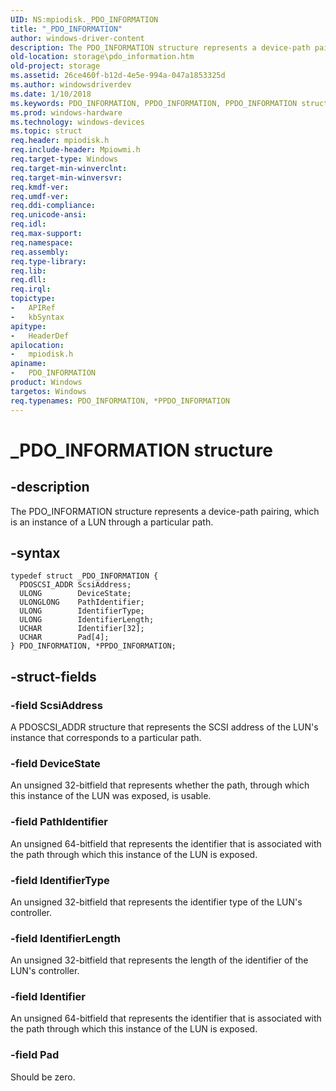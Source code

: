 ```yaml
---
UID: NS:mpiodisk._PDO_INFORMATION
title: "_PDO_INFORMATION"
author: windows-driver-content
description: The PDO_INFORMATION structure represents a device-path pairing, which is an instance of a LUN through a particular path.
old-location: storage\pdo_information.htm
old-project: storage
ms.assetid: 26ce460f-b12d-4e5e-994a-047a1853325d
ms.author: windowsdriverdev
ms.date: 1/10/2018
ms.keywords: PDO_INFORMATION, PPDO_INFORMATION, PPDO_INFORMATION structure pointer [Storage Devices], storage.pdo_information, structs-scsibus_da7fe7ec-475b-4779-b4ed-7cf903fe2525.xml, _PDO_INFORMATION, *PPDO_INFORMATION, mpiodisk/PPDO_INFORMATION, PDO_INFORMATION structure [Storage Devices], mpiodisk/PDO_INFORMATION
ms.prod: windows-hardware
ms.technology: windows-devices
ms.topic: struct
req.header: mpiodisk.h
req.include-header: Mpiowmi.h
req.target-type: Windows
req.target-min-winverclnt: 
req.target-min-winversvr: 
req.kmdf-ver: 
req.umdf-ver: 
req.ddi-compliance: 
req.unicode-ansi: 
req.idl: 
req.max-support: 
req.namespace: 
req.assembly: 
req.type-library: 
req.lib: 
req.dll: 
req.irql: 
topictype:
-	APIRef
-	kbSyntax
apitype:
-	HeaderDef
apilocation:
-	mpiodisk.h
apiname:
-	PDO_INFORMATION
product: Windows
targetos: Windows
req.typenames: PDO_INFORMATION, *PPDO_INFORMATION
---
```


# _PDO_INFORMATION structure


## -description


The PDO_INFORMATION structure represents a device-path pairing, which is an instance of a LUN through a particular path.


## -syntax


````
typedef struct _PDO_INFORMATION {
  PDOSCSI_ADDR ScsiAddress;
  ULONG        DeviceState;
  ULONGLONG    PathIdentifier;
  ULONG        IdentifierType;
  ULONG        IdentifierLength;
  UCHAR        Identifier[32];
  UCHAR        Pad[4];
} PDO_INFORMATION, *PPDO_INFORMATION;
````


## -struct-fields




### -field ScsiAddress

A PDOSCSI_ADDR structure that represents the SCSI address of the LUN's instance that corresponds to a particular path.


### -field DeviceState

An unsigned 32-bitfield that represents whether the path, through which this instance of the LUN was exposed, is usable.


### -field PathIdentifier

An unsigned 64-bitfield that represents the identifier that is associated with the path through which this instance of the LUN is exposed.


### -field IdentifierType

An unsigned 32-bitfield that represents the identifier type of the LUN's controller.


### -field IdentifierLength

An unsigned 32-bitfield that represents the length of the identifier of the LUN's controller.


### -field Identifier

An unsigned 64-bitfield that represents the identifier that is associated with the path through which this instance of the LUN is exposed.


### -field Pad

Should be zero.

